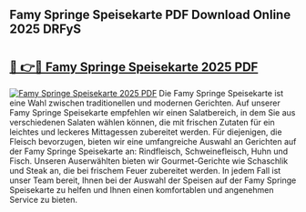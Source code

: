 ## Famy Springe Speisekarte PDF Download Online 2025 DRFyS

# <h2><a href="http://gc90sf.nevu.top/?p=Famy+Springe+Speisekarte">🔗 👉🔴 Famy Springe Speisekarte 2025 PDF</a></h2>

[![Famy Springe Speisekarte 2025 PDF](https://i.imgur.com/dBaPXMq.png)](http://gc90sf.nevu.top/?p=Famy+Springe+Speisekarte)
Die Famy Springe Speisekarte ist eine Wahl zwischen traditionellen und modernen Gerichten. Auf unserer Famy Springe Speisekarte empfehlen wir einen Salatbereich, in dem Sie aus verschiedenen Salaten wählen können, die mit frischen Zutaten für ein leichtes und leckeres Mittagessen zubereitet werden. Für diejenigen, die Fleisch bevorzugen, bieten wir eine umfangreiche Auswahl an Gerichten auf der Famy Springe Speisekarte an: Rindfleisch, Schweinefleisch, Huhn und Fisch. Unseren Auserwählten bieten wir Gourmet-Gerichte wie Schaschlik und Steak an, die bei frischem Feuer zubereitet werden. In jedem Fall ist unser Team bereit, Ihnen bei der Auswahl der Speisen auf der Famy Springe Speisekarte zu helfen und Ihnen einen komfortablen und angenehmen Service zu bieten.
